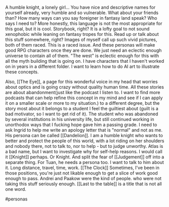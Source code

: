 
A humble knight, a lonely girl... You have nice and descriptive names for yourself already, very humble and so vulnerable. What about your friends than? How many ways can you say foreigner in fantasy land speak?
Who says I need to? More honestly, this language is not the most appropriate for this goal, but it is cool. Storybook, right? It is a lofty goal to not sound xenophobic while leaning on fantasy tropes for this. Read up or talk about this stuff somewhere, right? Images of myself call up such vivid pictures, both of them raced. This is a raced issue. And these personas will make good RPG characters once they are done. We just need an eclectic enough universe to contain all of them. "The west" is eclectic enough for this with all the myth building that is going on. I have characters that I haven't worked on in years in a different folder. I want to learn how to do AI art to illustrate these concepts.

Also, [[The Eye]], a page for this wonderful voice in my head that worries about optics and is going crazy without quality human time.
All these stories are about abandonment(just like the podcast I listen to. I want to find more podcasts that can help refine this concept in my mind and see if I can apply it on a smaller scale or more to my situation.) to a different degree, but the story most about it belongs to a student I feel the guiltiest about
(guilt is a bad motivator, so I want to get rid of it). The student who was abandoned by several institutions in his university life, but still continued working in unorthodox ways that I fucking hope gave him a passing grade. I need to ask Ingrid to help me write an apology letter that is "normal" and not as me. His persona can be called [[Dandelion]]. 
I am a humble knight who wants to better and protect the people of this world, with a lot riding on her shoulders and nobody there, not to talk to, nor to help - but to judge unworthy. Atlas is a bad name, but I want to investigate why for self-help reasons. I would call it [[Knight]] perhaps. Or Knight. And split the fear of [[Judgement]] off into a separate thing.
For Tuan, he needs a persona too. I want to talk to him about it. Long distance, travel, time, work. [[The Clock]]
Sometimes, I've been in those positions, you're just not likable enough to get a slice of work good enough to pass. Andrei and Paakow were the kind of people. who were not taking this stuff seriously enough. [[Last to the table]] is a title that is not all one word.

#personas
